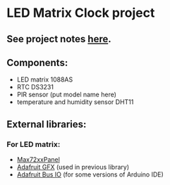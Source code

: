 # LED Matrix Clock project

## See project notes [here]([url](https://docs.google.com/document/d/1wKCPI0wZZf8HCPCKJa1tOnIjr6q0EguBgRXOC0Ul9gY/edit?usp=sharing)).

## Components:
* LED matrix 1088AS
* RTC DS3231
* PIR sensor (put model name here)
* temperature and humidity sensor DHT11

## External libraries:
### For LED matrix:
* [Max72xxPanel](https://github.com/markruys/arduino-Max72xxPanel)
* [Adafruit GFX](https://github.com/adafruit/Adafruit-GFX-Library) (used in previous library)
* [Adafruit Bus IO](https://github.com/adafruit/Adafruit_BusIO) (for some versions of Arduino IDE)
